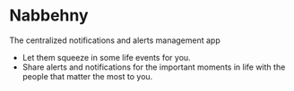 # Nabbehny
The centralized notifications and alerts management app
- Let them squeeze in some life events for you.
- Share alerts and notifications for the important moments in life with the people that matter the most to you.
